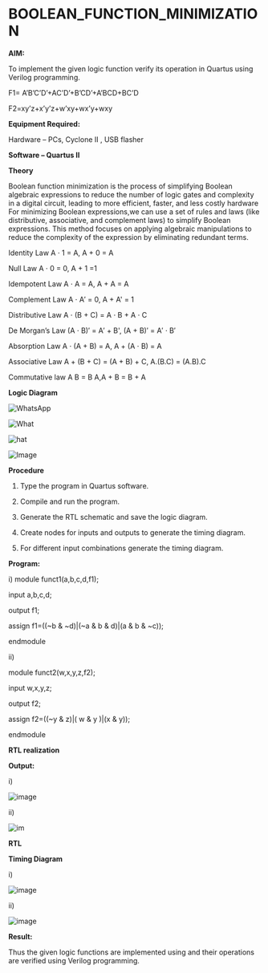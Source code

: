 # BOOLEAN_FUNCTION_MINIMIZATION

**AIM:**

To implement the given logic function verify its operation in Quartus using Verilog programming.

F1= A’B’C’D’+AC’D’+B’CD’+A’BCD+BC’D 

F2=xy’z+x’y’z+w’xy+wx’y+wxy

**Equipment Required:**

Hardware – PCs, Cyclone II , USB flasher

**Software – Quartus II**

**Theory**

 Boolean function minimization is the process of simplifying Boolean algebraic
 expressions to reduce the number of logic gates and complexity in a digital circuit,
 leading to more efficient, faster, and less costly hardware
 For minimizing Boolean expressions,we can use a set of rules and laws (like distributive,
 associative, and complement laws) to simplify Boolean expressions. This method
 focuses on applying algebraic manipulations to reduce the complexity of the expression
 by eliminating redundant terms.
 
 Identity Law A ⋅ 1 = A, A + 0 = A
 
 Null Law A ⋅ 0 = 0, A + 1 =1

 Idempotent Law A ⋅ A = A, A + A = A
 
 Complement Law A ⋅ A′ = 0, A + A' = 1
 
 Distributive Law A ⋅ (B + C) = A ⋅ B + A ⋅ C
 
 De Morgan’s Law (A ⋅ B)′ = A′ + B', (A + B)′ = A′ ⋅ B′
 
 Absorption Law A ⋅ (A + B) = A, A + (A ⋅ B) = A
 
 Associative Law A + (B + C) = (A + B) + C, A.(B.C) = (A.B).C
 
 Commutative law A B = B A,A + B = B + A
 
**Logic Diagram**

![WhatsApp](https://github.com/user-attachments/assets/1fe31655-d601-453e-bc62-31d6c64f0f8b)

![What](https://github.com/user-attachments/assets/771ce9e7-14de-42a1-a603-c62605dc9709)

![hat](https://github.com/user-attachments/assets/c08512db-134e-4123-bc11-4cb97d63e964)

![Image](https://github.com/user-attachments/assets/a5ea59b8-b94c-4003-aad5-004ab0677736)

**Procedure**

1.	Type the program in Quartus software.

2.	Compile and run the program.

3.	Generate the RTL schematic and save the logic diagram.

4.	Create nodes for inputs and outputs to generate the timing diagram.

5.	For different input combinations generate the timing diagram.


**Program:**

i)
 module funct1(a,b,c,d,f1);

 input a,b,c,d;
 
 output f1;
 
 assign f1=((~b & ~d)|(~a & b & d)|(a & b & ~c));
 
 endmodule
 
 ii)
 
 module funct2(w,x,y,z,f2);
 
 input w,x,y,z;
 
 output f2;
 
 assign f2=((~y & z)|( w & y )|(x & y));
 
 endmodule

**RTL realization**

**Output:**

i)

![image](https://github.com/user-attachments/assets/a664db9b-15e4-48d5-9c6b-4e665c2b5094)

ii)

![im](https://github.com/user-attachments/assets/1f718bab-a533-4b50-9a07-c96f12de06f2)

**RTL**

**Timing Diagram**

i)

![image](https://github.com/user-attachments/assets/76d33072-3e83-4baf-9352-b60706b8f448)

ii)

![image](https://github.com/user-attachments/assets/90b73123-7fd6-4cc4-af39-87d82933eca7)

**Result:**

Thus the given logic functions are implemented using and their operations are verified using Verilog programming.

